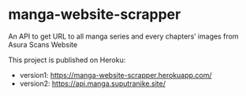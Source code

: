 # manga-website-scrapper
An API to get URL to all manga series and every chapters’ images from Asura Scans Website

This project is published on Heroku:
- version1: https://manga-website-scrapper.herokuapp.com/
- version2: https://api.manga.suputranike.site/
